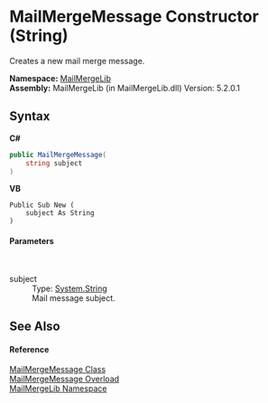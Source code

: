 # MailMergeMessage Constructor (String)
 

Creates a new mail merge message.

**Namespace:**&nbsp;<a href="31c6ebbe-d683-7561-7308-5a5ee1f76bf5">MailMergeLib</a><br />**Assembly:**&nbsp;MailMergeLib (in MailMergeLib.dll) Version: 5.2.0.1

## Syntax

**C#**<br />
``` C#
public MailMergeMessage(
	string subject
)
```

**VB**<br />
``` VB
Public Sub New ( 
	subject As String
)
```


#### Parameters
&nbsp;<dl><dt>subject</dt><dd>Type: <a href="http://msdn2.microsoft.com/en-us/library/s1wwdcbf" target="_blank">System.String</a><br />Mail message subject.</dd></dl>

## See Also


#### Reference
<a href="810ea126-c742-7cf1-1ec8-0d5ad1d8d03c">MailMergeMessage Class</a><br /><a href="5ac7e5bb-7993-34bf-275a-ca7f87c8f2b3">MailMergeMessage Overload</a><br /><a href="31c6ebbe-d683-7561-7308-5a5ee1f76bf5">MailMergeLib Namespace</a><br />